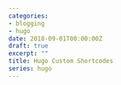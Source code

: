 ```yaml
---
categories:
- blogging
- hugo
date: 2018-09-01T00:00:00Z
draft: true
excerpt: ""
title: Hugo Custom Shortcodes
series: hugo
---
```

